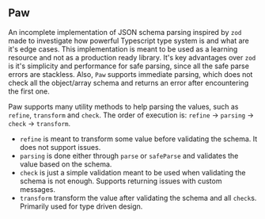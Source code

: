 ## Paw

An incomplete implementation of JSON schema parsing inspired by `zod` made to investigate how powerful Typescript type system is and what are it's edge cases. This implementation is meant to be used as a learning resource and not as a production ready library. It's key advantages over `zod` is it's simplicity and performance for safe parsing, since all the safe parse errors are stackless. Also, `Paw` supports immediate parsing, which does not check all the object/array schema and returns an error after encountering the first one.

Paw supports many utility methods to help parsing the values, such as `refine`, `transform` and `check`. The order of execution is: `refine` -> `parsing` -> `check` -> `transform`.

- `refine` is meant to transform some value before validating the schema. It does not support issues.
- `parsing` is done either through `parse` or `safeParse` and validates the value based on the schema.
- `check` is just a simple validation meant to be used when validating the schema is not enough. Supports returning issues with custom messages.
- `transform` transform the value after validating the schema and all `check`s. Primarily used for type driven design.
